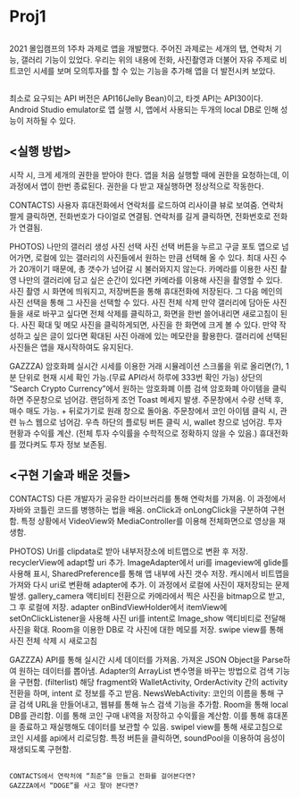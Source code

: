 # Proj1


## <OVERVIEW>
2021 몰입캠프의 1주차 과제로 앱을 개발했다. 주어진 과제로는 세개의 탭, 연락처 기능, 갤러리 기능이 있었다. 우리는 위의 내용에 전화, 사진촬영과 더불어 자유 주제로 비트코인 시세를 보며 모의투자를 할 수 있는 기능을 추가해 앱을 더 발전시켜 보았다. 


## <ENVIRONMENT>
최소로 요구되는 API 버전은 API16(Jelly Bean)이고, 타겟 API는 API30이다. Android Studio emulator로 앱 실행 시, 앱에서 사용되는 두개의 local DB로 인해 성능이 저하될 수 있다.


## <실행 방법>

시작 시, 크게 세개의 권한을 받아야 한다. 앱을 처음 실행할 때에 권한을 요청하는데, 이 과정에서 앱이 한번 종료된다. 권한을 다 받고 재실행하면 정상적으로 작동한다.

CONTACTS)
사용자 휴대전화에서 연락처를 로드하여 리사이클 뷰로 보여줌.
연락처 짤게 클릭하면, 전화번호가 다이얼로 연결됨.
연락처를 길게 클릭하면, 전화번호로 전화가 연결됨.


PHOTOS)
나만의 갤러리 생성
사진 선택
사진 선택 버튼을 누르고 구글 포토 앱으로 넘어가면, 로컬에 있는 갤러리의 사진들에서 원하는 만큼 선택해 올 수 있다. 최대 사진 수가 20개이기 때문에, 총 갯수가 넘어갈 시 불러와지지 않는다. 
카메라를 이용한 사진 촬영
나만의 갤러리에 담고 싶은 순간이 있다면 카메라를 이용해 사진을 촬영할 수 있다. 사진 촬영 시 화면에 띄워지고, 저장버튼을 통해 휴대전화에 저장된다. 그 다음 메인의  사진 선택을 통해 그 사진을 선택할 수 있다.
사진 전체 삭제
만약 갤러리에 담아둔 사진들을 새로 바꾸고 싶다면 전체 삭제를 클릭하고, 화면을 한번 쓸어내리면 새로고침이 된다.
사진 확대 및 메모
사진을 클릭하게되면, 사진을 한 화면에 크게 볼 수 있다. 만약 작성하고 싶은 글이 있다면 확대된 사진 아래에 있는 메모란을 활용한다.
갤러리에 선택된 사진들은 앱을 재시작하여도 유지된다.


GAZZZA)
암호화폐 실시간 시세를 이용한 거래 시뮬레이션
스크롤을 위로 올리면(?), 1분 단위로 현재 시세 확인 가능.(무료 API라서 하루에 333번 확인 가능)
상단의 “Search Crypto Currency”에서 원하는 암호화폐 이름 검색
암호화폐 아이템을 클릭하면 주문창으로 넘어감. 랜덤하게 조언 Toast 메세지 발생.
주문창에서 수량 선택 후, 매수 매도 가능. + 뒤로가기로 원래 창으로 돌아옴.
주문창에서 코인 아이템 클릭 시, 관련 뉴스 웹으로 넘어감.
 우측 하단의 플로팅 버튼 클릭 시, wallet 창으로 넘어감.
투자 현황과 수익률 계산. (전체 투자 수익률을 수학적으로 정확하지 않을 수 있음.)
휴대전화를 껐다켜도 투자 정보 보존됨.


## <구현 기술과 배운 것들>

CONTACTS)
다른 개발자가 공유한 라이브러리를 통해 연락처를 가져옴. 이 과정에서 자바와 코틀린 코드를 병행하는 법을 배움. 
onClick과 onLongClick을 구분하여 구현함. 
특정 상황에서 VideoView와 MediaController를 이용해 전체화면으로 영상을 재생함.



PHOTOS)
Uri를 clipdata로 받아 내부저장소에 비트맵으로 변환 후 저장. recyclerView에 adapt할 uri 추가.
ImageAdapter에서 uri를 imageview에 glide를 사용해 표시,
SharedPreference를 통해 앱 내부에 사진 갯수 저장.
캐시에서 비트맵을 가져와 다시 uri로 변환해 adapter에 추가. 이 과정에서 로컬에 사진이 재저장되는 문제 발생. 
gallery_camera 액티비티 전환으로 카메라에서 찍은 사진을 bitmap으로 받고, 그 후 로컬에 저장.
adapter onBindViewHolder에서 itemView에 setOnClickListener을 사용해 사진 uri를 intent로 Image_show 액티비티로 전달해 사진을 확대.
Room을 이용한 DB로 각 사진에 대한 메모를 저장.
swipe view를 통해 사진 전체 삭제 시 새로고침



GAZZZA)
API를 통해 실시간 시세 데이터를 가져옴.
가져온 JSON Object을 Parse하여 원하는  데이터를 뽑아냄.
Adapter의 ArrayList 변수명을 바꾸는 방법으로 검색 기능을 구현함. (filterlist)
해당 fragment와 WalletActivity, OrderActivity 간의 activity 전환을 하며, intent 로 정보를 주고 받음. 
NewsWebActivity: 코인의 이름을 통해 구글 검색 URL을 만들어내고, 웹뷰를 통해 뉴스 검색 기능을 추가함.
Room을 통해 local DB를 관리함. 이를 통해 코인 구매 내역을 저장하고 수익률을 계산함. 이를 통해 휴대폰을 종료하고 재실행해도 데이터를 보관할 수 있음.
swipel view를 통해 새로고침으로 코인 시세를 api에서 리로딩함. 
특정 버튼을 클릭하면, soundPool을 이용하여 음성이 재생되도록 구현함.





## <Easter Egg>
	CONTACTS에서 연락처에 “최준”을 만들고 전화를 걸어본다면?
	GAZZZA에서 “DOGE”를 사고 팔아 본다면?
